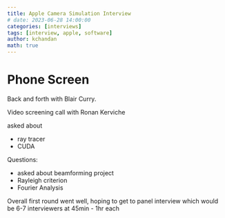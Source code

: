 ```yaml
---
title: Apple Camera Simulation Interview
# date: 2023-06-28 14:00:00
categories: [interviews]
tags: [interview, apple, software]
author: kchandan
math: true
---
```


# Phone Screen
Back and forth with Blair Curry.


Video screening call with Ronan Kerviche

asked about
- ray tracer
- CUDA


Questions:
- asked about beamforming project
- Rayleigh criterion
- Fourier Analysis

Overall first round went well, hoping to get to panel interview which would be 6-7 interviewers at 45min - 1hr each